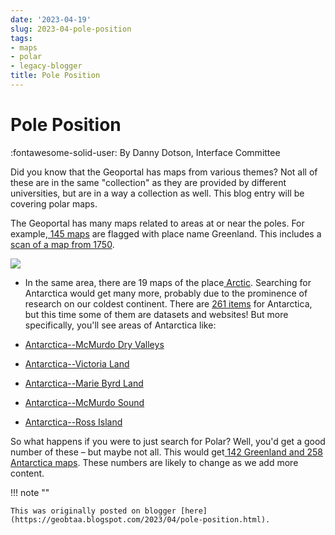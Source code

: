 ```yaml
---
date: '2023-04-19'
slug: 2023-04-pole-position
tags:
- maps
- polar
- legacy-blogger
title: Pole Position
---
```


# Pole Position

:fontawesome-solid-user: By Danny Dotson, Interface Committee 

Did you know that the Geoportal has maps from various themes? Not all of these are in the same "collection" as they are provided by different universities, but are in a way a collection as well. This blog entry will be covering polar maps.  <!-- more -->

The Geoportal has many maps related to areas at or near the poles. For example,[ 145 maps](https://geo.btaa.org/?f%5Bdct_spatial_sm%5D%5B%5D=Greenland&q=greenland&search_field=all_fields) are flagged with place name Greenland. This includes a[ scan of a map from 1750](https://geo.btaa.org/catalog/p16022coll230:338).

![](https://lh3.googleusercontent.com/NujqjRuKz1aBWOwKyo1IuP6k25kpUBziyjiFAi3dZXV-x7pAjOnzRqi6-5iGC05NhkB5JqG_-rV38F6WRW3Xr1AnmzUKf6xdrYdhMtz66argHvj69S7Ld0zEf9TW4aMCMQJVjPDhie0lo6HuKPkUZR4)

* In the same area, there are 19 maps of the place[ Arctic](https://geo.btaa.org/?f%5Bdct_spatial_sm%5D%5B%5D=Arctic&q=Arctic&search_field=all_fields). Searching for Antarctica would get many more, probably due to the prominence of research on our coldest continent. There are [261 items](https://geo.btaa.org/?search_field=all_fields&q=antarctica) for Antarctica, but this time some of them are datasets and websites! But more specifically, you'll see areas of Antarctica like:

* [Antarctica--McMurdo Dry Valleys](https://geo.btaa.org/?f%5Bdct_spatial_sm%5D%5B%5D=Antarctica--McMurdo+Dry+Valleys&q=antarctica&search_field=all_fields)
* [Antarctica--Victoria Land](https://geo.btaa.org/?f%5Bdct_spatial_sm%5D%5B%5D=Antarctica--Victoria+Land&q=antarctica&search_field=all_fields)
* [Antarctica--Marie Byrd Land](https://geo.btaa.org/?f%5Bdct_spatial_sm%5D%5B%5D=Antarctica--Marie+Byrd+Land&q=antarctica&search_field=all_fields)
* [Antarctica--McMurdo Sound](https://geo.btaa.org/?f%5Bdct_spatial_sm%5D%5B%5D=Antarctica--McMurdo+Sound&q=antarctica&search_field=all_fields)
* [Antarctica--Ross Island](https://geo.btaa.org/?f%5Bdct_spatial_sm%5D%5B%5D=Antarctica--Ross+Island&q=antarctica&search_field=all_fields) 

So what happens if you were to just search for Polar? Well, you'd get a good number of these – but maybe not all. This would get[ 142 Greenland and 258 Antarctica maps](https://geo.btaa.org/?search_field=all_fields&q=polar). These numbers are likely to change as we add more content.

!!! note ""

	This was originally posted on blogger [here](https://geobtaa.blogspot.com/2023/04/pole-position.html).
